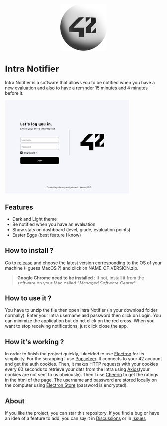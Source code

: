 <p align="center">
	<img src="https://raw.githubusercontent.com/Marius-brt/42-Intra-Notifier/main/logo.png"
		alt="Logo"
		style="height: 150px; width: 150px" />
</p>

# Intra Notifier

Intra Notifier is a software that allows you to be notified when you have a new evaluation and also to have a reminder 15 minutes and 4 minutes before it.

<img src="https://raw.githubusercontent.com/Marius-brt/42-Intra-Notifier/2.0/app_screen.png"
		alt="Screen"
		style="height: 300px;"/>

## Features

- Dark and Light theme
- Be notified when you have an evaluation
- Show stats on dashboard (level, grade, evaluation points)
- Easter Eggs (best feature I know)

## How to install ?

Go to [release](https://github.com/Marius-brt/42-Intra-Notifier/releases) and choose the latest version corresponding to the OS of your machine (I guess MacOS ?) and click on NAME_OF_VERSION.zip.

> **Google Chrome need to be installed** : If not, install it from the software on your Mac called "*Managed Software Center*".

## How to use it ?

You have to unzip the file then open Intra Notifier (in your download folder normally). Enter your Intra username and password then click on Login. You can minimize the application but do not click on the red cross. When you want to stop receiving notifications, just click close the app.

## How it's working ?

In order to finish the project quickly, I decided to use [Electron](https://github.com/electron/electron) for its simplicity. For the scrapping I use [Puppeteer](https://github.com/puppeteer/puppeteer). It connects to your 42 account and get the auth cookies. Then, it makes HTTP requests with your cookies every 60 seconds to retrieve your data from the Intra using [Axios](https://github.com/axios/axios)(your cookies are not sent to us obviously). Then I use [Cheerio](https://github.com/cheeriojs/cheerio) to get the ratings in the html of the page. The username and password are stored locally on the computer using [Electron Store](https://github.com/sindresorhus/electron-store) (password is encrypted).

## About 

If you like the project, you can star this repository. If you find a bug or have an idea of a feature to add, you can say it in [Discussions](https://github.com/Marius-brt/42-Intra-Notifier/discussions) or in [Issues](https://github.com/Marius-brt/42-Intra-Notifier/issues)

